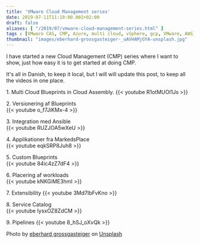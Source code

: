 ```yaml
---
title: 'VMware Cloud Management series'
date: 2019-07-11T11:19:00.002+02:00
draft: false
aliases: [ "/2019/07/vmware-cloud-management-series.html" ]
tags : [VMware CAS, CMP, Azure, multi cloud, vSphere, gcp, VMware, AWS]
thumbnail: "images/eberhard-grossgasteiger-_uAVHAMjGYA-unsplash.jpg"
---
```


  

I have started a new Cloud Management (CMP) series where I want to show, just how easy it is to get started at doing CMP.

It's all in Danish, to keep it local, but I will will update this post, to keep all the videos in one place.

1\. Multi Cloud Blueprints in Cloud Assembly.
{{< youtube R1otMUOI1Js >}}

2\. Versionering af Blueprints  
{{< youtube o_f7JiKMx-4 >}}

3\. Integration med Ansible  
{{< youtube RUZJOA5wXeU >}}

4\. Applikationer fra MarkedsPlace  
{{< youtube eqkSRP8Juh8 >}}

5\. Custom Blueprints  
{{< youtube 84ic4zZ7dF4 >}}

6\. Placering af workloads  
{{< youtube kNKGiME3hmI >}}

7\. Extensibility
{{< youtube 3Md7IbFvKno >}}

8\. Service Catalog  
{{< youtube IysxOZ8ZdCM >}}

9\. Pipelines
{{< youtube 8_hSJ_oXvQk >}}



<span>Photo by <a href="https://unsplash.com/@eberhardgross?utm_source=unsplash&amp;utm_medium=referral&amp;utm_content=creditCopyText">eberhard grossgasteiger</a> on <a href="https://unsplash.com/s/photos/clouds?utm_source=unsplash&amp;utm_medium=referral&amp;utm_content=creditCopyText">Unsplash</a></span>